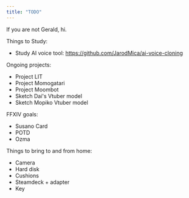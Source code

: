 ```yaml
---
title: "TODO"
---
```


If you are not Gerald, hi. 

Things to Study:

* Study AI voice tool: https://github.com/JarodMica/ai-voice-cloning


Ongoing projects:

* Project LIT
* Project Momogatari
* Project Moombot
* Sketch Dai's Vtuber model
* Sketch Mopiko Vtuber model

FFXIV goals:

* Susano Card
* POTD
* Ozma




Things to bring to and from home:

* Camera 
* Hard disk
* Cushions
* Steamdeck + adapter
* Key



